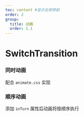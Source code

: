 ```yaml
---
toc: content #显示右侧导航
order: 2
group:
  title: 动画
  order: 1.1
---
```


# SwitchTransition

### 同时动画

配合 `animate.css` 实现
<code  src="./demo01.tsx"></code>

### 顺序动画

添加 `inTurn` 属性后动画将按顺序执行
<code  src="./demo02.tsx"></code>
